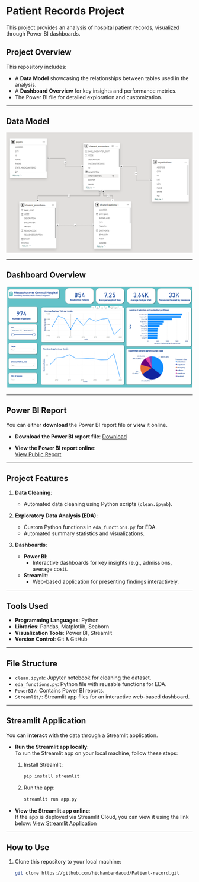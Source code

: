 # Patient Records Project

This project provides an analysis of hospital patient records, visualized through Power BI dashboards.

## Project Overview

This repository includes:
- A **Data Model** showcasing the relationships between tables used in the analysis.
- A **Dashboard Overview** for key insights and performance metrics.
- The Power BI file for detailed exploration and customization.

---

## Data Model
![Data Model](https://github.com/hichambendaoud/Patient-record/blob/main/assets/Data_Model.PNG)

---

## Dashboard Overview
![Dashboard Overview](https://github.com/hichambendaoud/Patient-record/blob/main/assets/Dashboard_Overview.PNG)

---

## Power BI Report

You can either **download** the Power BI report file or **view** it online.

- **Download the Power BI report file**: [Download](https://github.com/hichambendaoud/Patient-record/blob/main/Patient_Records.pbix)

- **View the Power BI report online**:  
  [View Public Report](https://app.powerbi.com/links/pTKO129aOY?ctid=3bd72a86-a8ea-44a6-a899-f3cccbedf027&pbi_source=linkShare&bookmarkGuid=bda8b611-e1fb-4849-b18b-dae237924eec)
   
---
## Project Features
1. **Data Cleaning**:
   - Automated data cleaning using Python scripts (`clean.ipynb`).
   
2. **Exploratory Data Analysis (EDA)**:
   - Custom Python functions in `eda_functions.py` for EDA.
   - Automated summary statistics and visualizations.

3. **Dashboards**:
   - **Power BI**:
     - Interactive dashboards for key insights (e.g., admissions, average cost).
   - **Streamlit**:
     - Web-based application for presenting findings interactively.

---

## Tools Used
- **Programming Languages**: Python
- **Libraries**: Pandas, Matplotlib, Seaborn
- **Visualization Tools**: Power BI, Streamlit
- **Version Control**: Git & GitHub

---

## File Structure
- `clean.ipynb`: Jupyter notebook for cleaning the dataset.
- `eda_functions.py`: Python file with reusable functions for EDA.
- `PowerBI/`: Contains Power BI reports.
- `Streamlit/`: Streamlit app files for an interactive web-based dashboard.

---
## Streamlit Application

You can **interact** with the data through a Streamlit application.

- **Run the Streamlit app locally**:  
  To run the Streamlit app on your local machine, follow these steps:
  1. Install Streamlit:
     ```bash
     pip install streamlit
     ```
  2. Run the app:
     ```bash
     streamlit run app.py
     ```
     
- **View the Streamlit app online**:  
  If the app is deployed via Streamlit Cloud, you can view it using the link below:
  [View Streamlit Application](https://github.com/hichambendaoud/Patient-record/blob/main/Streamlit/streamlit_app.py)

---

## How to Use
1. Clone this repository to your local machine:
   ```bash
   git clone https://github.com/hichambendaoud/Patient-record.git
